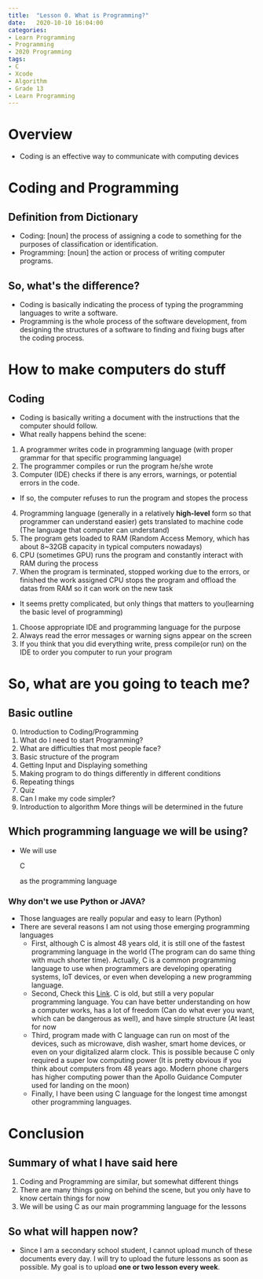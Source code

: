 ```yaml
---
title:  "Lesson 0. What is Programming?"
date:   2020-10-10 16:04:00
categories:
- Learn Programming
- Programming
- 2020 Programming
tags:
- C
- Xcode
- Algorithm
- Grade 13
- Learn Programming
---
```

# Overview
* Coding is an effective way to communicate with computing devices

# Coding and Programming
## Definition from Dictionary
* Coding: [noun] the process of assigning a code to something for the purposes of classification or identification.
* Programming: [noun] the action or process of writing computer programs.

## So, what's the difference?
* Coding is basically indicating the process of typing the programming languages to write a software.
* Programming is the whole process of the software development, from designing the structures of a software to finding and fixing bugs after the coding process.


# How to make computers do stuff
## Coding
* Coding is basically writing a document with the instructions that the computer should follow.
* What really happens behind the scene:
1. A programmer writes code in programming language (with proper grammar for that specific programming language)
2. The programmer compiles or run the program he/she wrote
3. Computer (IDE) checks if there is any errors, warnings, or potential errors in the code.
  - If so, the computer refuses to run the program and stopes the process
4. Programming language (generally in a relatively <b>high-level</b> form so that programmer can understand easier) gets translated to machine code (The language that computer can understand)
5. The program gets loaded to RAM (Random Access Memory, which has about 8~32GB capacity in typical computers nowadays)
7. CPU (sometimes GPU) runs the program and constantly interact with RAM during the process
8. When the program is terminated, stopped working due to the errors, or finished the work assigned CPU stops the program and offload the datas from RAM so it can work on the new task
* It seems pretty complicated, but only things that matters to you(learning the basic level of programming)
1. Choose appropriate IDE and programming language for the purpose
2. Always read the error messages or warning signs appear on the screen
3. If you think that you did everything write, press compile(or run) on the IDE to order you computer to run your program


# So, what are you going to teach me?
## Basic outline
0. Introduction to Coding/Programming
1. What do I need to start Programming?
2. What are difficulties that most people face?
3. Basic structure of the program
4. Getting Input and Displaying something
5. Making program to do things differently in different conditions
6. Repeating things
7. Quiz
8. Can I make my code simpler?
9. Introduction to algorithm
More things will be determined in the future

## Which programming language we will be using?
* We will use <p>C</p> as the programming language

### Why don't we use Python or JAVA?
* Those languages are really popular and easy to learn (Python)
* There are several reasons I am not using those emerging programming languages
  - First, although C is almost 48 years old, it is still one of the fastest programming language in the world (The program can do same thing with much shorter time). Actually, C is a common programming language to use when programmers are developing operating systems, IoT devices, or even when developing a new programming language.
  - Second, Check this <a href="https://www.tiobe.com/tiobe-index/">Link</a>. C is old, but still a very popular programming language. You can have better understanding on how a computer works, has a lot of freedom (Can do what ever you want, which can be dangerous as well), and have simple structure (At least for now
  - Third, program made with C language can run on most of the devices, such as microwave, dish washer, smart home devices, or even on your digitalized alarm clock. This is possible because C only required a super low computing power (It is pretty obvious if you think about computers from 48 years ago. Modern phone chargers has higher computing power than the Apollo Guidance Computer used for landing on the moon)
  - Finally, I have been using C language for the longest time amongst other programming languages.


# Conclusion
## Summary of what I have said here
1. Coding and Programming are similar, but somewhat different things
2. There are many things going on behind the scene, but you only have to know certain things for now
3. We will be using C as our main programming language for the lessons

## So what will happen now?
* Since I am a secondary school student, I cannot upload munch of these documents every day. I will try to upload the future lessons as soon as possible. My goal is to upload <b>one or two lesson every week</b>.
